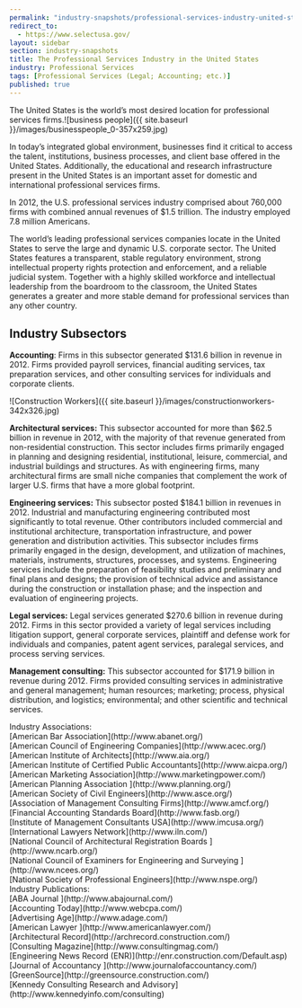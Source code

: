 ```yaml
---
permalink: "industry-snapshots/professional-services-industry-united-states.html"
redirect_to:
  - https://www.selectusa.gov/
layout: sidebar
section: industry-snapshots
title: The Professional Services Industry in the United States
industry: Professional Services
tags: [Professional Services (Legal; Accounting; etc.)]
published: true
---
```


The United States is the world’s most desired location for professional services firms.<span class="imgright">![business people]({{ site.baseurl }}/images/businesspeople_0-357x259.jpg)</span>

In today’s integrated global environment, businesses find it critical to access the talent, institutions, business processes, and client base offered in the United States. Additionally, the educational and research infrastructure present in the United States is an important asset for domestic and international professional services firms.

In
2012, the U.S. professional services industry comprised about 760,000 firms
with combined annual revenues of $1.5 trillion. The industry employed 7.8
million Americans.

The world’s leading professional services companies locate in the United States to serve the large and dynamic U.S. corporate sector. The United States features a transparent, stable regulatory environment, strong intellectual property rights protection and enforcement, and a reliable judicial system. Together with a highly skilled workforce and intellectual leadership from the boardroom to the classroom, the United States generates a greater and more stable demand for professional services than any other country.

## **Industry Subsectors**

**Accounting**: Firms in this
subsector generated $131.6 billion in revenue in 2012. Firms provided payroll
services, financial auditing services, tax preparation services, and other
consulting services for individuals and corporate clients.

<span class="imgright">![Construction Workers]({{ site.baseurl }}/images/constructionworkers-342x326.jpg)</span>

**Architectural services:** This subsector
accounted for more than $62.5 billion in revenue in 2012, with the majority of
that revenue generated from non-residential construction. This sector includes
firms primarily engaged in planning and designing residential, institutional,
leisure, commercial, and industrial buildings and structures. As with
engineering firms, many architectural firms are small niche companies that
complement the work of larger U.S. firms that have a more global footprint.

**Engineering services:** This subsector
posted $184.1 billion in revenues in 2012. Industrial and manufacturing
engineering contributed most significantly to total revenue. Other contributors
included commercial and institutional architecture, transportation
infrastructure, and power generation and distribution activities. This
subsector includes firms primarily engaged in the design, development, and
utilization of machines, materials, instruments, structures, processes, and
systems. Engineering services include the preparation of feasibility studies
and preliminary and final plans and designs; the provision of technical advice
and assistance during the construction or installation phase; and the
inspection and evaluation of engineering projects.

**Legal services:** Legal services
generated $270.6 billion in revenue during 2012. Firms in this sector provided
a variety of legal services including litigation support, general corporate
services, plaintiff and defense work for individuals and companies, patent
agent services, paralegal services, and process serving services.

**Management consulting:** This subsector
accounted for $171.9 billion in revenue during 2012. Firms provided consulting
services in administrative and general management; human resources; marketing;
process, physical distribution, and logistics; environmental; and other
scientific and technical services.&nbsp;

<span class="field field-type-link field-field-industry-assoications">
      <span class="field-label">Industry Associations:&nbsp;</span><br>
    <span class="field-items">
            <span class="field-item odd">
                    [American Bar Association](http://www.abanet.org/)        </span><br>
              <span class="field-item even">
                    [American Council of Engineering Companies](http://www.acec.org/)        </span><br>
              <span class="field-item odd">
                    [American Institute of Architects](http://www.aia.org/)        </span><br>
              <span class="field-item even">
                    [American Institute of Certified Public Accountants](http://www.aicpa.org/)        </span><br>
              <span class="field-item odd">
                    [American Marketing Association](http://www.marketingpower.com/)        </span><br>
              <span class="field-item even">
                    [American Planning Association ](http://www.planning.org/)        </span><br>
              <span class="field-item odd">
                    [American Society of Civil Engineers](http://www.asce.org/)        </span><br>
              <span class="field-item even">
                    [Association of Management Consulting Firms](http://www.amcf.org/)        </span><br>
              <span class="field-item odd">
                    [Financial Accounting Standards Board](http://www.fasb.org/)        </span><br>
              <span class="field-item even">
                    [Institute of Management Consultants USA](http://www.imcusa.org/)        </span><br>
              <span class="field-item odd">
                    [International Lawyers Network](http://www.iln.com/)        </span><br>
              <span class="field-item even">
                    [National Council of Architectural Registration Boards ](http://www.ncarb.org/)        </span><br>
              <span class="field-item odd">
                    [National Council of Examiners for Engineering and Surveying ](http://www.ncees.org/)        </span><br>
              <span class="field-item even">
                    [National Society of Professional Engineers](http://www.nspe.org/)        </span>
        </span>
</span><br>
<span class="field field-type-link field-field-industry-publications">
      <span class="field-label">Industry Publications:&nbsp;</span><br>
    <span class="field-items">
            <span class="field-item odd">
                    [ABA Journal   ](http://www.abajournal.com/)        </span><br>
              <span class="field-item even">
                    [Accounting Today](http://www.webcpa.com/)        </span><br>
              <span class="field-item odd">
                    [Advertising Age](http://www.adage.com/)        </span><br>
              <span class="field-item even">
                    [American Lawyer  ](http://www.americanlawyer.com/)        </span><br>
              <span class="field-item odd">
                    [Architectural Record](http://archrecord.construction.com/)        </span><br>
              <span class="field-item even">
                    [Consulting Magazine](http://www.consultingmag.com/)        </span><br>
              <span class="field-item odd">
                    [Engineering News Record (ENR)](http://enr.construction.com/Default.asp)        </span><br>
              <span class="field-item even">
                    [Journal of Accountancy ](http://www.journalofaccountancy.com/)        </span><br>
              <span class="field-item odd">
                    [GreenSource](http://greensource.construction.com/)        </span><br>
              <span class="field-item even">
                    [Kennedy Consulting Research and Advisory](http://www.kennedyinfo.com/consulting)        </span>
        </span>
</span><br>

